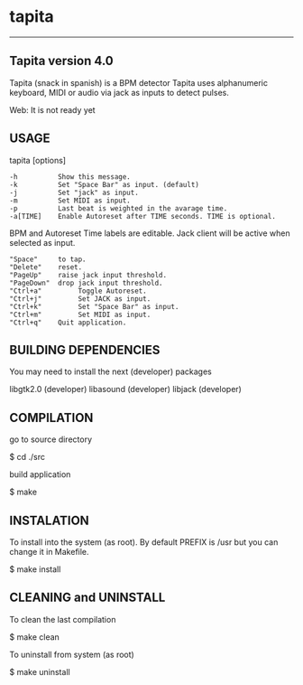# tapita
----------------------------------------------------------------------
Tapita version 4.0
----------------------------------------------------------------------
Tapita (snack in spanish) is a BPM detector
Tapita uses alphanumeric keyboard, MIDI or audio via jack as inputs
to detect pulses.

Web: It is not ready yet

USAGE
------------------------------------------------------------------------
tapita [options]
  
    -h          Show this message.
    -k          Set "Space Bar" as input. (default)
    -j          Set "jack" as input.
    -m          Set MIDI as input.
    -p          Last beat is weighted in the avarage time.
    -a[TIME]    Enable Autoreset after TIME seconds. TIME is optional.

  BPM and Autoreset Time labels are editable.
  Jack client will be active when selected as input.

    "Space"     to tap.
    "Delete"    reset.
    "PageUp"    raise jack input threshold.
    "PageDown"  drop jack input threshold.
    "Ctrl+a"         Toggle Autoreset.
    "Ctrl+j"         Set JACK as input.
    "Ctrl+k"         Set "Space Bar" as input.
    "Ctrl+m"         Set MIDI as input.
    "Ctrl+q"    Quit application.


BUILDING DEPENDENCIES
------------------------------------------------------------------------
You may need to install the next (developer) packages

libgtk2.0 (developer)
libasound (developer)
libjack (developer)


COMPILATION
------------------------------------------------------------------------
go to source directory

$ cd ./src

build application

$ make


INSTALATION
------------------------------------------------------------------------
To install into the system (as root).
By default PREFIX is /usr but you can change it in Makefile.

$ make install


CLEANING and UNINSTALL
------------------------------------------------------------------------
To clean the last compilation

$ make clean

To uninstall from system (as root)

$ make uninstall




